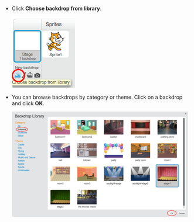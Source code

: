 + Click __Choose backdrop from library__.

	![screenshot](images/stage-choose.png)

+ You can browse backdrops by category or theme. Click on a backdrop and click __OK__.

	![screenshot](images/backdrop.png)
